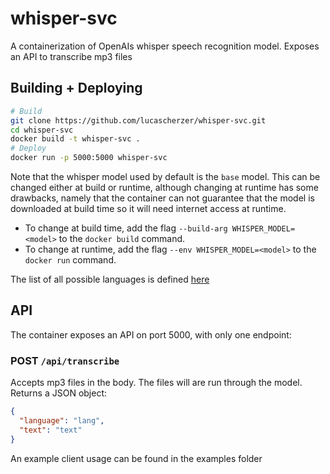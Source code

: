 # whisper-svc

A containerization of OpenAIs whisper speech recognition model. Exposes an API to transcribe mp3 files

## Building + Deploying

```sh
# Build
git clone https://github.com/lucascherzer/whisper-svc.git
cd whisper-svc
docker build -t whisper-svc .
# Deploy
docker run -p 5000:5000 whisper-svc
```
Note that the whisper model used by default is the `base` model.
This can be changed either at build or runtime, although changing at runtime has some
drawbacks, namely that the container can not guarantee that the model is downloaded at build time
so it will need internet access at runtime.

- To change at build time, add the flag `--build-arg WHISPER_MODEL=<model>` to the `docker build` command.
- To change at runtime, add the flag `--env WHISPER_MODEL=<model>` to the `docker run` command.

The list of all possible languages is defined [here](https://github.com/openai/whisper/blob/248b6cb124225dd263bb9bd32d060b6517e067f8/whisper/tokenizer.py#L10)

## API 
The container exposes an API on port 5000, with only one endpoint:

### POST `/api/transcribe`
Accepts mp3 files in the body. The files will are run through the model.
Returns a JSON object:
```json
{
  "language": "lang",
  "text": "text"
}
```
An example client usage can be found in the examples folder